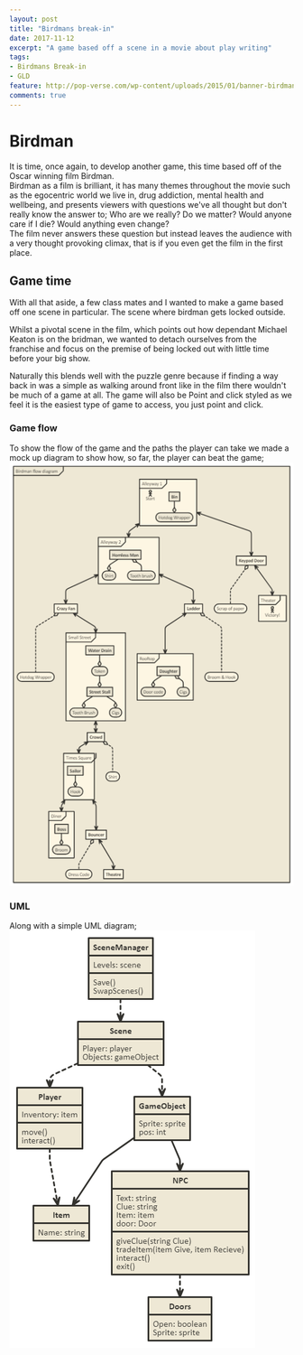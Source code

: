 ```yaml
---
layout: post
title: "Birdmans break-in"
date: 2017-11-12
excerpt: "A game based off a scene in a movie about play writing"
tags:
- Birdmans Break-in
- GLD
feature: http://pop-verse.com/wp-content/uploads/2015/01/banner-birdman-film_page_np-620x330.jpg
comments: true
---
```

# Birdman
It is time, once again, to develop another game, this time based off of the Oscar winning film Birdman.<br>
 Birdman as a film is brilliant, it has many themes throughout the movie such as the egocentric world we live in, drug addiction, mental health and wellbeing, and presents viewers with questions we've all thought but don't really know the answer to; Who are we really? Do we matter? Would anyone care if I die? Would anything even change?<br>
 The film never answers these question but instead leaves the audience with a very thought provoking climax, that is if you even get the film in the first place.

## Game time
 With all that aside, a few class mates and I wanted to make a game based off one scene in particular. The scene where birdman gets locked outside.

 Whilst a pivotal scene in the film, which points out how dependant Michael Keaton is on the bridman, we wanted to detach ourselves from the franchise and focus on the premise of being locked out with little time before your big show.

 Naturally this blends well with the puzzle genre because if finding a way back in was a simple as walking around front like in the film there wouldn't be much of a game at all. The game will also be Point and click styled as we feel it is the easiest type of game to access, you just point and click.

 ### Game flow
 To show the flow of the game and the paths the player can take we made a mock up diagram to show how, so far, the player can beat the game;<br>
 <img src="../assets/img/BirdmanFlow.png" alt="Game flow" allign="centre">
 ### UML
 Along with a simple UML diagram; <br>
 <img src="../assets/img/BirdmanUML.png" alt="Game flow" allign="centre">
